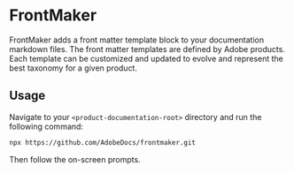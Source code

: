 # FrontMaker

FrontMaker adds a front matter template block to your documentation markdown files. The front matter templates are defined by Adobe products. Each template can be customized and updated to evolve and represent the best taxonomy for a given product.

## Usage

Navigate to your `<product-documentation-root>` directory and run the following command:

```bash
npx https://github.com/AdobeDocs/frontmaker.git
```

Then follow the on-screen prompts.

